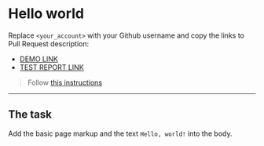 # Hello world
Replace `<your_account>` with your Github username and copy the links to Pull Request description:
- [DEMO LINK](https://asmd564.github.io/layout_hello-world/)
- [TEST REPORT LINK](https://asmd564.github.io/layout_hello-world/report/html_report/)

> Follow [this instructions](https://mate-academy.github.io/layout_task-guideline/#how-to-solve-the-layout-tasks-on-github)
___

## The task 
Add the basic page markup and the text `Hello, world!` into the body.

